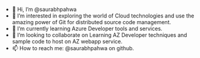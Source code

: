 - 👋 Hi, I’m @saurabhpahwa
- 👀 I’m interested in exploring the world of Cloud technologies and use the amazing power of Git for distributed source code management. 
- 🌱 I’m currently learning Azure Developer tools and services. 
- 💞️ I’m looking to collaborate on Learning AZ Developer techniques and sample code to host on AZ webapp service. 
- 📫 How to reach me: @saurabhpahwa on github.

<!---
saurabhpahwa/saurabhpahwa is a ✨ special ✨ repository because its `README.md` (this file) appears on your GitHub profile.
You can click the Preview link to take a look at your changes.
--->
